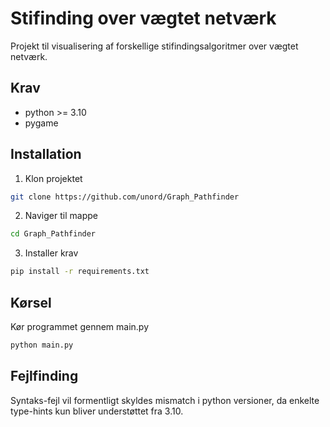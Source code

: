# Stifinding over vægtet netværk
Projekt til visualisering af forskellige stifindingsalgoritmer over vægtet netværk.

## Krav
- python >= 3.10
- pygame

## Installation
1. Klon projektet
```sh
git clone https://github.com/unord/Graph_Pathfinder
```
2. Naviger til mappe
```sh
cd Graph_Pathfinder
```
3. Installer krav
```sh
pip install -r requirements.txt
```

## Kørsel
Kør programmet gennem main.py
```sh
python main.py
```

## Fejlfinding
Syntaks-fejl vil formentligt skyldes mismatch i python versioner, da enkelte type-hints kun bliver understøttet fra 3.10.
